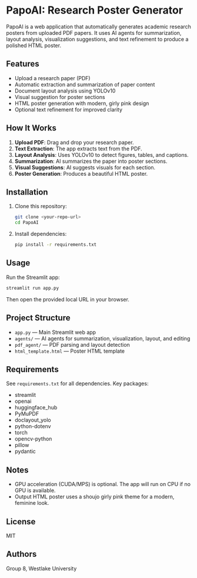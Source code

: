 # PapoAI: Research Poster Generator

PapoAI is a web application that automatically generates academic research posters from uploaded PDF papers. It uses AI agents for summarization, layout analysis, visualization suggestions, and text refinement to produce a polished HTML poster.

## Features
- Upload a research paper (PDF)
- Automatic extraction and summarization of paper content
- Document layout analysis using YOLOv10
- Visual suggestion for poster sections
- HTML poster generation with modern, girly pink design
- Optional text refinement for improved clarity

## How It Works
1. **Upload PDF**: Drag and drop your research paper.
2. **Text Extraction**: The app extracts text from the PDF.
3. **Layout Analysis**: Uses YOLOv10 to detect figures, tables, and captions.
4. **Summarization**: AI summarizes the paper into poster sections.
5. **Visual Suggestions**: AI suggests visuals for each section.
6. **Poster Generation**: Produces a beautiful HTML poster.

## Installation
1. Clone this repository:
   ```sh
   git clone <your-repo-url>
   cd PapoAI
   ```
2. Install dependencies:
   ```sh
   pip install -r requirements.txt
   ```

## Usage
Run the Streamlit app:
```sh
streamlit run app.py
```
Then open the provided local URL in your browser.

## Project Structure
- `app.py` — Main Streamlit web app
- `agents/` — AI agents for summarization, visualization, layout, and editing
- `pdf_agent/` — PDF parsing and layout detection
- `html_template.html` — Poster HTML template

## Requirements
See `requirements.txt` for all dependencies. Key packages:
- streamlit
- openai
- huggingface_hub
- PyMuPDF
- doclayout_yolo
- python-dotenv
- torch
- opencv-python
- pillow
- pydantic

## Notes
- GPU acceleration (CUDA/MPS) is optional. The app will run on CPU if no GPU is available.
- Output HTML poster uses a shoujo girly pink theme for a modern, feminine look.

## License
MIT

## Authors
Group 8, Westlake University
